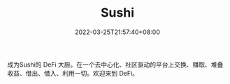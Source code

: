 ﻿---
weight: 
title: "Sushi"
description: "成为Sushi的 DeFi 大厨。在一个去中心化、社区驱动的平台上交换、赚取、堆叠收益、借出、借入、利用一切。欢迎来到 DeFi。"
date: 2022-03-25T21:57:40+08:00
lastmod: 2022-03-25T16:45:40+08:00
draft: false
authors: ["Metabd"]
featuredImage: "143.webp"
link: "https://www.sushi.com/"
tags: ["Sushi","交易所"]
categories: ["navigation"]
navigation: ["交易所"]
lightgallery: true
toc: true
pinned: false
recommend: false
recommend1: false
---
成为Sushi的 DeFi 大厨。在一个去中心化、社区驱动的平台上交换、赚取、堆叠收益、借出、借入、利用一切。欢迎来到 DeFi。
